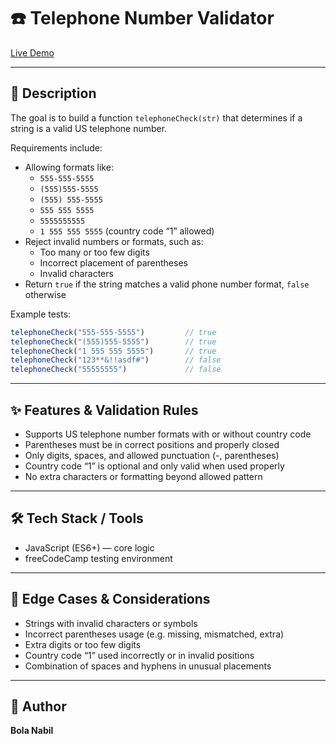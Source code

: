 # ☎️ Telephone Number Validator
[Live Demo](https://tel-validator.netlify.app/)

---
## 📖 Description

The goal is to build a function `telephoneCheck(str)` that determines if a string is a valid US telephone number. 

Requirements include:
- Allowing formats like:
  - `555-555-5555`
  - `(555)555-5555`
  - `(555) 555-5555`
  - `555 555 5555`
  - `5555555555`
  - `1 555 555 5555` (country code “1” allowed)
- Reject invalid numbers or formats, such as:
  - Too many or too few digits
  - Incorrect placement of parentheses
  - Invalid characters
- Return `true` if the string matches a valid phone number format, `false` otherwise  

Example tests:
```js
telephoneCheck("555-555-5555")         // true  
telephoneCheck("(555)555-5555")        // true  
telephoneCheck("1 555 555 5555")       // true  
telephoneCheck("123**&!!asdf#")        // false  
telephoneCheck("55555555")             // false
```

---
## ✨ Features & Validation Rules

- Supports US telephone number formats with or without country code
- Parentheses must be in correct positions and properly closed
- Only digits, spaces, and allowed punctuation (-, parentheses)
- Country code “1” is optional and only valid when used properly
- No extra characters or formatting beyond allowed pattern

---
## 🛠️ Tech Stack / Tools

- JavaScript (ES6+) — core logic
- freeCodeCamp testing environment

---
## 🚧 Edge Cases & Considerations

- Strings with invalid characters or symbols
- Incorrect parentheses usage (e.g. missing, mismatched, extra)
- Extra digits or too few digits
- Country code “1” used incorrectly or in invalid positions
- Combination of spaces and hyphens in unusual placements

---
## 👤 Author

**Bola Nabil**
